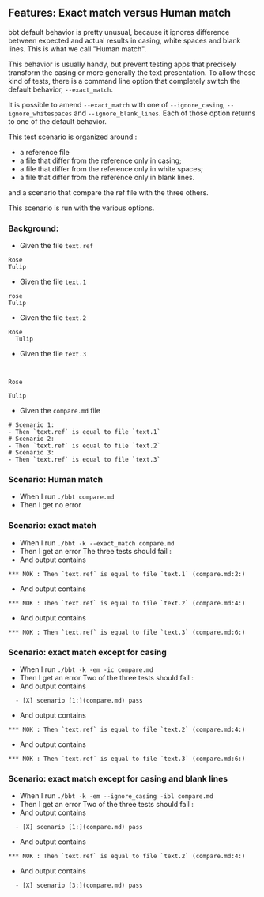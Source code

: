 ## Features: Exact match versus Human match

bbt default behavior is pretty unusual, because it ignores difference between expected and actual results in casing, white spaces and blank lines.
This is what we call "Human match".

This behavior is usually handy, but prevent testing apps that precisely transform the casing or more generally the text presentation.
To allow those kind of tests, there is a command line option that completely switch the default behavior, `--exact_match`.

It is possible to amend `--exact_match` with one of `--ignore_casing`, `--ignore_whitespaces` and `--ignore_blank_lines`.
Each of those option returns to one of the default behavior.

This test scenario is organized around :
- a reference file
- a file that differ from the reference only in casing;
- a file that differ from the reference only in white spaces;
- a file that differ from the reference only in blank lines.

and a scenario that compare the ref file with the three others.

This scenario is run with the various options.

### Background:

- Given the file `text.ref`
```
Rose
Tulip
```

- Given the file `text.1`
```
rose
Tulip
```

- Given the file `text.2`
```
Rose
  Tulip
```

- Given the file `text.3`
```

  
Rose

Tulip
```

- Given the `compare.md` file
~~~
# Scenario 1:
- Then `text.ref` is equal to file `text.1`
# Scenario 2:
- Then `text.ref` is equal to file `text.2`
# Scenario 3:
- Then `text.ref` is equal to file `text.3`
~~~

### Scenario: Human match

- When I run `./bbt compare.md`
- Then I get no error

### Scenario: exact match

- When I run `./bbt -k --exact_match compare.md`
- Then I get an error
  The three tests should fail :
- And output contains
~~~
*** NOK : Then `text.ref` is equal to file `text.1` (compare.md:2:)    
~~~
- And output contains
~~~
*** NOK : Then `text.ref` is equal to file `text.2` (compare.md:4:)    
~~~
- And output contains
~~~
*** NOK : Then `text.ref` is equal to file `text.3` (compare.md:6:)    
~~~

### Scenario: exact match except for casing

- When I run `./bbt -k -em -ic compare.md`
- Then I get an error
  Two of the three tests should fail :
- And output contains
~~~
  - [X] scenario [1:](compare.md) pass    
~~~
- And output contains
~~~
*** NOK : Then `text.ref` is equal to file `text.2` (compare.md:4:)    
~~~
- And output contains
~~~
*** NOK : Then `text.ref` is equal to file `text.3` (compare.md:6:)    
~~~

### Scenario: exact match except for casing and blank lines

- When I run `./bbt -k -em --ignore_casing -ibl compare.md`
- Then I get an error
  Two of the three tests should fail :
- And output contains
~~~
  - [X] scenario [1:](compare.md) pass    
~~~
- And output contains
~~~
*** NOK : Then `text.ref` is equal to file `text.2` (compare.md:4:)    
~~~
- And output contains
~~~
  - [X] scenario [3:](compare.md) pass    
~~~
